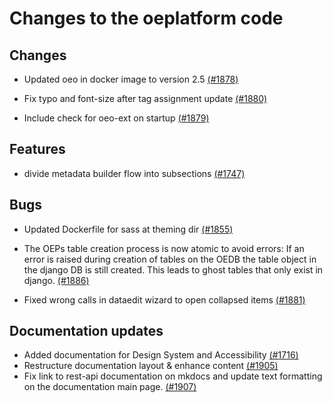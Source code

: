 <!--
SPDX-FileCopyrightText: 2025 Jonas Huber <https://github.com/jh-RLI> © Reiner Lemoine Institut
SPDX-FileCopyrightText: 2025 Jonas Huber <https://github.com/jh-RLI> © Reiner Lemoine Institut

SPDX-License-Identifier: CC0-1.0
-->

# Changes to the oeplatform code

## Changes

- Updated oeo in docker image to version 2.5
  [(#1878)](https://github.com/OpenEnergyPlatform/oeplatform/pull/1878)

- Fix typo and font-size after tag assignment update
  [(#1880)](https://github.com/OpenEnergyPlatform/oeplatform/pull/1880)

- Include check for oeo-ext on startup
  [(#1879)](https://github.com/OpenEnergyPlatform/oeplatform/pull/1879)

## Features

- divide metadata builder flow into subsections
  [(#1747)](https://github.com/OpenEnergyPlatform/oeplatform/pull/1747)

## Bugs

- Updated Dockerfile for sass at theming dir
  [(#1855)](https://github.com/OpenEnergyPlatform/oeplatform/pull/1855)

- The OEPs table creation process is now atomic to avoid errors: If an error is
  raised during creation of tables on the OEDB the table object in the django DB
  is still created. This leads to ghost tables that only exist in django.
  [(#1886)](https://github.com/OpenEnergyPlatform/oeplatform/pull/1886)

- Fixed wrong calls in dataedit wizard to open collapsed items
  [(#1881)](https://github.com/OpenEnergyPlatform/oeplatform/pull/1881)

## Documentation updates

- Added documentation for Design System and Accessibility
  [(#1716)](https://github.com/OpenEnergyPlatform/oeplatform/pull/1716)
- Restructure documentation layout & enhance content
  [(#1905)](https://github.com/OpenEnergyPlatform/oeplatform/pull/1905)
- Fix link to rest-api documentation on mkdocs and update text formatting on the
  documentation main page.
  [(#1907)](https://github.com/OpenEnergyPlatform/oeplatform/pull/1907)
